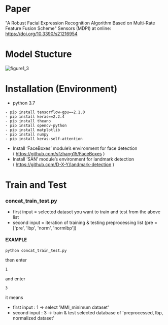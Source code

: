 # Paper
"A Robust Facial Expression Recognition Algorithm Based on Multi-Rate Feature Fusion Scheme"  Sensors (MDPI) at online: https://doi.org/10.3390/s21216954



# Model Stucture
![figure1_3](https://user-images.githubusercontent.com/47851661/129718320-2da7dd87-f1ab-4b85-801a-d49272aaedc9.png)



# Installation (Environment)
- python 3.7
```
- pip install tensorflow-gpu==2.1.0
- pip install keras==2.2.4
- pip install theano
- pip install opencv-python
- pip install matplotlib
- pip install numpy
- pip install keras-self-attention
``` 
- Install ‘FaceBoxes’ module’s environment for face detection   
   ( https://github.com/sfzhang15/FaceBoxes )
- Install ’SAN’ module’s environment for landmark detection   
   ( https://github.com/D-X-Y/landmark-detection )



# Train and Test
### concat_train_test.py
- first input = selected dataset you want to train and test from the above list
- second input = iteration of training & testing preprocessing list (pre = ['pre', 'lbp', 'norm', 'normlbp'])


#### EXAMPLE
```
python concat_train_test.py   
```
then enter
```
1   
```
and enter
```
3   
```

it means   
- first input : 1 -> select 'MMI_minimum dataset'
- second input : 3 -> train & test selected database of 'preprocessed, lbp, normalized dataset'
